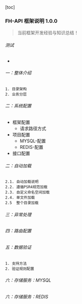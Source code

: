 [toc]

### FH-API 框架说明 1.0.0


> 当前框架开发经验与知识总结！

###### 测试
* 

###### 一：整体介绍
    1. 目录架构
    2. 业务分层
     
###### 二：系统配置

* 框架配置
    * 请求路径方式
* 项目配置
    * MYSQL-配置
    * REDIS-配置
* 接口配置

###### 二：自动加载
    2.1. 自动加载说明
    2.2. 遵循PSR4规范加载
    2.3. 自定义命名空间加载
    2.4. 单文件加载
    2.5  整个目录加载

###### 三：异常处理

###### 四：路由配置

###### 五：数据验证
    1. 支持方法
    2. 验证规则配置

###### 六：存储服务：MYSQL

###### 六：存储服务：REDIS

